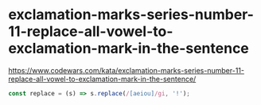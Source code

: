 # exclamation-marks-series-number-11-replace-all-vowel-to-exclamation-mark-in-the-sentence
https://www.codewars.com/kata/exclamation-marks-series-number-11-replace-all-vowel-to-exclamation-mark-in-the-sentence/


```javascript
const replace = (s) => s.replace(/[aeiou]/gi, '!');
```
